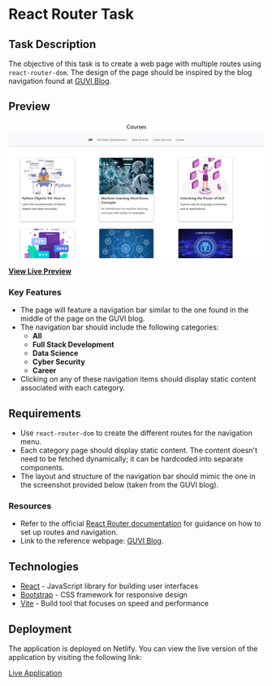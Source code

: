 # React Router Task

## Task Description

The objective of this task is to create a web page with multiple routes using `react-router-dom`. The design of the page should be inspired by the blog navigation found at [GUVI Blog](https://www.guvi.in/blog/).

## Preview

[![Landing Page Preview](https://github.com/gokulselvam2911/React-Router-Task/blob/main/src/assets/React%20Router%20dom.png)](https://gkl-react-router-dom.netlify.app/)

**[View Live Preview](https://gkl-react-router-dom.netlify.app/)**

### Key Features
- The page will feature a navigation bar similar to the one found in the middle of the page on the GUVI blog.
- The navigation bar should include the following categories:
  - **All**
  - **Full Stack Development**
  - **Data Science**
  - **Cyber Security**
  - **Career**
- Clicking on any of these navigation items should display static content associated with each category.

## Requirements

- Use `react-router-dom` to create the different routes for the navigation menu.
- Each category page should display static content. The content doesn't need to be fetched dynamically; it can be hardcoded into separate components.
- The layout and structure of the navigation bar should mimic the one in the screenshot provided below (taken from the GUVI blog).

### Resources
- Refer to the official [React Router documentation](https://reactrouter.com/en/main) for guidance on how to set up routes and navigation.
- Link to the reference webpage: [GUVI Blog](https://www.guvi.in/blog/).

## Technologies
- [React](https://reactjs.org/) - JavaScript library for building user interfaces
- [Bootstrap](https://getbootstrap.com/) - CSS framework for responsive design
- [Vite](https://vitejs.dev/) - Build tool that focuses on speed and performance

## Deployment

The application is deployed on Netlify. You can view the live version of the application by visiting the following link:

[Live Application](https://gkl-react-router-dom.netlify.app/)
